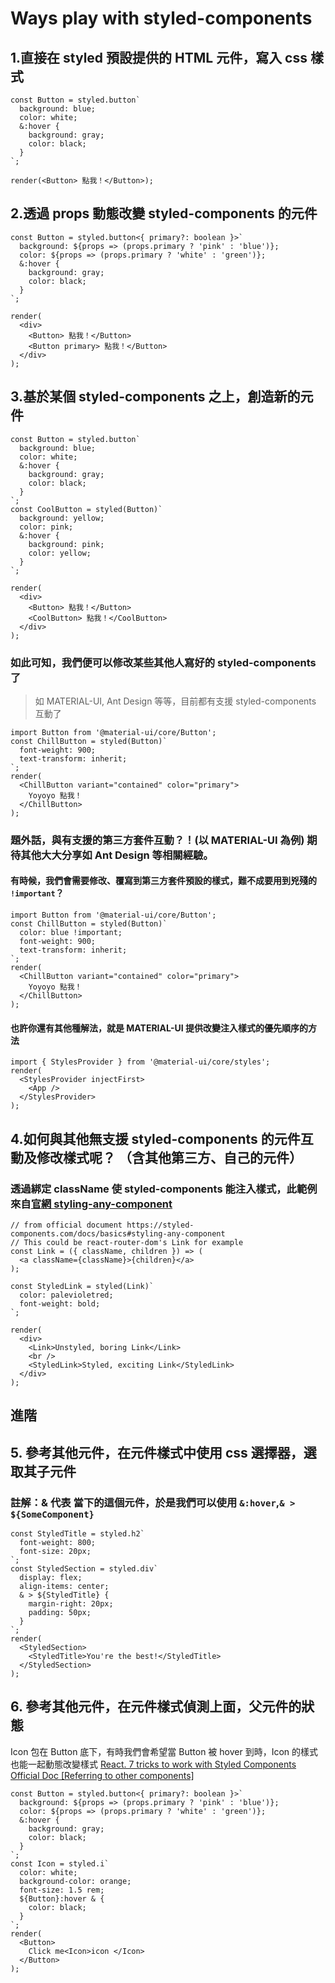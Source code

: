 # Ways play with styled-components

## 1.直接在 styled 預設提供的 HTML 元件，寫入 css 樣式

```tsx
const Button = styled.button`
  background: blue;
  color: white;
  &:hover {
    background: gray;
    color: black;
  }
`;

render(<Button> 點我！</Button>);
```

## 2.透過 props 動態改變 styled-components 的元件

```tsx
const Button = styled.button<{ primary?: boolean }>`
  background: ${props => (props.primary ? 'pink' : 'blue')};
  color: ${props => (props.primary ? 'white' : 'green')};
  &:hover {
    background: gray;
    color: black;
  }
`;

render(
  <div>
    <Button> 點我！</Button>
    <Button primary> 點我！</Button>
  </div>
);
```

## 3.基於某個 styled-components 之上，創造新的元件

```tsx
const Button = styled.button`
  background: blue;
  color: white;
  &:hover {
    background: gray;
    color: black;
  }
`;
const CoolButton = styled(Button)`
  background: yellow;
  color: pink;
  &:hover {
    background: pink;
    color: yellow;
  }
`;

render(
  <div>
    <Button> 點我！</Button>
    <CoolButton> 點我！</CoolButton>
  </div>
);
```

### 如此可知，我們便可以修改某些其他人寫好的 styled-components 了

> 如 MATERIAL-UI, Ant Design 等等，目前都有支援 styled-components 互動了

```tsx
import Button from '@material-ui/core/Button';
const ChillButton = styled(Button)`
  font-weight: 900;
  text-transform: inherit;
`;
render(
  <ChillButton variant="contained" color="primary">
    Yoyoyo 點我！
  </ChillButton>
);
```

### 題外話，與有支援的第三方套件互動？！(以 MATERIAL-UI 為例) 期待其他大大分享如 Ant Design 等相關經驗。

#### 有時候，我們會需要修改、覆寫到第三方套件預設的樣式，難不成要用到兇殘的 `!important`？

```tsx
import Button from '@material-ui/core/Button';
const ChillButton = styled(Button)`
  color: blue !important;
  font-weight: 900;
  text-transform: inherit;
`;
render(
  <ChillButton variant="contained" color="primary">
    Yoyoyo 點我！
  </ChillButton>
);
```

#### 也許你還有其他種解法，就是 MATERIAL-UI 提供改變注入樣式的優先順序的方法

```tsx
import { StylesProvider } from '@material-ui/core/styles';
render(
  <StylesProvider injectFirst>
    <App />
  </StylesProvider>
);
```

## 4.如何與其他無支援 styled-components 的元件互動及修改樣式呢？ （含其他第三方、自己的元件）

### 透過綁定 className 使 styled-components 能注入樣式，此範例來自[官網 styling-any-component](https://styled-components.com/docs/basics#styling-any-component)

```tsx
// from official document https://styled-components.com/docs/basics#styling-any-component
// This could be react-router-dom's Link for example
const Link = ({ className, children }) => (
  <a className={className}>{children}</a>
);

const StyledLink = styled(Link)`
  color: palevioletred;
  font-weight: bold;
`;

render(
  <div>
    <Link>Unstyled, boring Link</Link>
    <br />
    <StyledLink>Styled, exciting Link</StyledLink>
  </div>
);
```


## 進階

## 5. 參考其他元件，在元件樣式中使用 css 選擇器，選取其子元件

### 註解：**&** 代表 當下的這個元件，於是我們可以使用 `&:hover`,`& > ${SomeComponent}`

```tsx
const StyledTitle = styled.h2`
  font-weight: 800;
  font-size: 20px;
`;
const StyledSection = styled.div`
  display: flex;
  align-items: center;
  & > ${StyledTitle} {
    margin-right: 20px;
    padding: 50px;
  }
`;
render(
  <StyledSection>
    <StyledTitle>You're the best!</StyledTitle>
  </StyledSection>
);
```

## 6. 參考其他元件，在元件樣式偵測上面，父元件的狀態

Icon 包在 Button 底下，有時我們會希望當 Button 被 hover 到時，Icon 的樣式也能一起動態改變樣式
[React. 7 tricks to work with Styled Components](https://medium.com/javascript-in-plain-english/react-7-tricks-to-work-with-styled-components-20eb155934b1)
[Official Doc [Referring to other components]](https://styled-components.com/docs/advanced#referring-to-other-components)

```tsx
const Button = styled.button<{ primary?: boolean }>`
  background: ${props => (props.primary ? 'pink' : 'blue')};
  color: ${props => (props.primary ? 'white' : 'green')};
  &:hover {
    background: gray;
    color: black;
  }
`;
const Icon = styled.i`
  color: white;
  background-color: orange;
  font-size: 1.5 rem;
  ${Button}:hover & {
    color: black;
  }
`;
render(
  <Button>
    Click me<Icon>icon </Icon>
  </Button>
);
```
